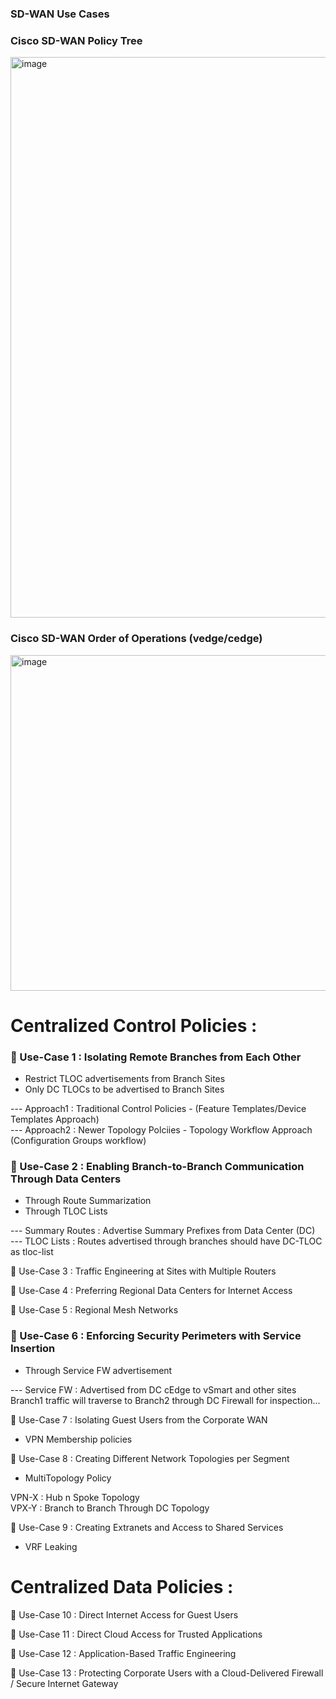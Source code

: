 ### SD-WAN Use Cases 

### Cisco SD-WAN Policy Tree  

<img width="1262" height="897" alt="image" src="https://github.com/user-attachments/assets/461ff64b-e1a8-4d90-b036-9217f4c5461f" />

### Cisco SD-WAN Order of Operations (vedge/cedge)  

<img width="1061" height="537" alt="image" src="https://github.com/user-attachments/assets/b89cee37-1e1f-4aa1-9aa3-7a375879b9b6" />



# Centralized Control Policies :

### 🔘 Use-Case 1 :  Isolating Remote Branches from Each Other  

* Restrict TLOC advertisements from Branch Sites  
* Only DC TLOCs to be advertised to Branch Sites   

--- Approach1 : Traditional Control Policies - (Feature Templates/Device Templates Approach)   
--- Approach2 : Newer Topology Polciies - Topology Workflow Approach (Configuration Groups workflow)    


### 🔘 Use-Case 2 :  Enabling Branch-to-Branch Communication Through Data Centers  

* Through Route Summarization  
* Through TLOC Lists  


--- Summary Routes : Advertise Summary Prefixes from Data Center (DC)   
--- TLOC Lists : Routes advertised through branches should have DC-TLOC as tloc-list  

🔘 Use-Case 3 :  Traffic Engineering at Sites with Multiple Routers  

🔘 Use-Case 4 :  Preferring Regional Data Centers for Internet Access  

🔘 Use-Case 5 :  Regional Mesh Networks  

### 🔘 Use-Case 6 :  Enforcing Security Perimeters with Service Insertion 

* Through Service FW advertisement   

--- Service FW : Advertised from DC cEdge to vSmart and other sites   
  Branch1 traffic will traverse to Branch2 through DC Firewall for inspection...
 

🔘 Use-Case 7 :  Isolating Guest Users from the Corporate WAN  

* VPN Membership policies  


🔘 Use-Case 8 :  Creating Different Network Topologies per Segment  

* MultiTopology Policy

VPN-X : Hub n Spoke Topology  
VPX-Y : Branch to Branch Through DC Topology   

🔘 Use-Case 9 :  Creating Extranets and Access to Shared Services  

* VRF Leaking



# Centralized Data Policies :

🔘 Use-Case 10 :  Direct Internet Access for Guest Users   

🔘 Use-Case 11 :  Direct Cloud Access for Trusted Applications  

🔘 Use-Case 12 :  Application-Based Traffic Engineering  

🔘 Use-Case 13 :  Protecting Corporate Users with a Cloud-Delivered Firewall / Secure Internet Gateway  



